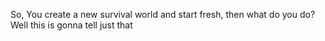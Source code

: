 So, You create a new survival world and start fresh, then what do you do? Well this is gonna tell just that
